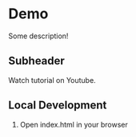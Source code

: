 # Demo

Some description!

## Subheader

Watch tutorial on Youtube.

## Local Development

1. Open index.html in your browser
